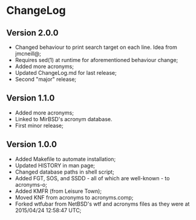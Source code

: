 # ChangeLog

## Version 2.0.0

* Changed behaviour to print search target on each line. Idea from jmcneill@;
* Requires sed(1) at runtime for aforementioned behaviour change;
* Added more acronyms;
* Updated ChangeLog.md for last release;
* Second "major" release;

## Version 1.1.0

* Added more acronyms;
* Linked to MirBSD's acronym database.
* First minor release;

## Version 1.0.0

* Added Makefile to automate installation;
* Updated HISTORY in man page;
* Changed database paths in shell script;
* Added FGT, SOS, and SSDD - all of which are well-known - to acronyms-o;
* Added KMFR (from Leisure Town);
* Moved KNF from acronyms to acronyms.comp;
* Forked wtfubar from NetBSD's wtf and acronyms files as they were at  
  2015/04/24 12:58:47 UTC;
